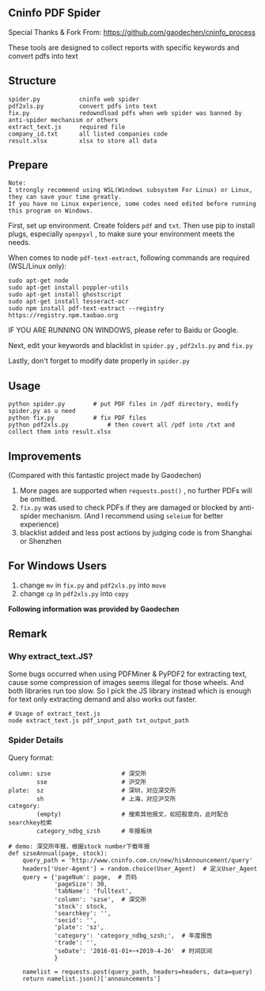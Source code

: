 ## Cninfo PDF Spider

Special Thanks & Fork From: https://github.com/gaodechen/cninfo_process

These tools are designed to collect reports with specific keywords and convert pdfs into text

## Structure

    spider.py           cninfo web spider
    pdf2xls.py          convert pdfs into text
    fix.py              redowndload pdfs when web spider was banned by anti-spider mechanism or others
    extract_text.js     required file
    company_id.txt      all listed companies code
    result.xlsx         xlsx to store all data

## Prepare
```
Note:
I strongly recommend using WSL(Windows subsystem For Linux) or Linux, they can save your time greatly.
If you have no Linux experience, some codes need edited before running this program on Windows. 
```

First, set up environment. Create folders `pdf` and `txt`. Then use pip to install plugs, especially `openpyxl` , to make sure your environment meets the needs.

When comes to node `pdf-text-extract`, following commands are required (WSL/Linux only):
```
sudo apt-get node
sudo apt-get install poppler-utils
sudo apt-get install ghostscript
sudo apt-get install tesseract-ocr
sudo npm install pdf-text-extract --registry https://registry.npm.taobao.org
```
IF YOU ARE RUNNING ON WINDOWS, please refer to Baidu or Google.

Next, edit your keywords and blacklist in `spider.py` , `pdf2xls.py` and `fix.py`

Lastly, don't forget to modify date properly in `spider.py`

## Usage

```
python spider.py        # put PDF files in /pdf directory, modify spider.py as u need
python fix.py           # fix PDF files
python pdf2xls.py       	# then covert all /pdf into /txt and collect them into result.xlsx
```

## Improvements
(Compared with this fantastic project made by Gaodechen)
1. More pages are supported when `requests.post()` , no further PDFs will be omitted.
2. `fix.py` was used to check PDFs if they are damaged or blocked by anti-spider mechanism.
(And I recommend using `seleium` for better experience)
3. blacklist added and less post actions by judging code is from Shanghai or Shenzhen  


## For Windows Users
1. change `mv` in `fix.py` and `pdf2xls.py` into `move`
2. change `cp` in `pdf2xls.py` into `copy`


**Following information was provided by Gaodechen**

## Remark

### Why extract_text.JS?

Some bugs occurred when using PDFMiner & PyPDF2 for extracting text, cause some compression of images seems illegal for those wheels. And both libraries run too slow. So I pick the JS library instead which is enough for text only extracting demand and also works out faster.

```
# Usage of extract_text.js
node extract_text.js pdf_input_path txt_output_path
```

### Spider Details

Query format:

    column: szse                    # 深交所
            sse                     # 沪交所
    plate:  sz                      # 深圳，对应深交所
            sh                      # 上海，对应沪交所
    category:
            (empty)                 # 搜索其他报文，如招股意向，此时配合searchkey检索
            category_ndbg_szsh      # 年报板块

```
# demo: 深交所年报，根据stock number下载年报
def szseAnnual(page, stock):
    query_path = 'http://www.cninfo.com.cn/new/hisAnnouncement/query'
    headers['User-Agent'] = random.choice(User_Agent)  # 定义User_Agent
    query = {'pageNum': page,  # 页码
             'pageSize': 30,
             'tabName': 'fulltext',
             'column': 'szse',  # 深交所
             'stock': stock,
             'searchkey': '',
             'secid': '',
             'plate': 'sz',
             'category': 'category_ndbg_szsh;',  # 年度报告
             'trade': '',
             'seDate': '2016-01-01+~+2019-4-26'  # 时间区间
             }

    namelist = requests.post(query_path, headers=headers, data=query)
    return namelist.json()['announcements']

```
